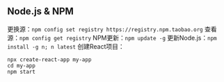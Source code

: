 ## Node.js & NPM
更换源：`npm config set registry https://registry.npm.taobao.org`
查看源：`npm config get registry`
NPM更新：`npm update -g`
更新Node.js：`npm install -g n; n latest`
创建React项目：
```
npx create-react-app my-app
cd my-app
npm start
```

